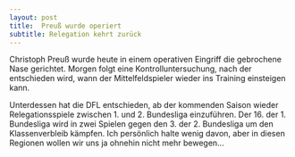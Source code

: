 ```yaml
---
layout: post
title:  Preuß wurde operiert
subtitle: Relegation kehrt zurück
---
```


Christoph Preuß wurde heute in einem operativen Eingriff die gebrochene Nase gerichtet. Morgen folgt eine Kontrolluntersuchung, nach der entschieden wird, wann der Mittelfeldspieler wieder ins Training einsteigen kann. 

Unterdessen hat die DFL entschieden, ab der kommenden Saison wieder Relegationsspiele zwischen 1. und 2. Bundesliga einzuführen. Der 16. der 1. Bundesliga wird in zwei Spielen gegen den 3. der 2. Bundesliga um den Klassenverbleib kämpfen. Ich persönlich halte wenig davon, aber in diesen Regionen wollen wir uns ja ohnehin nicht mehr bewegen...
